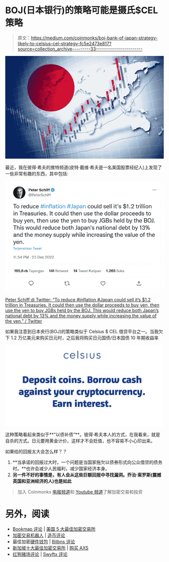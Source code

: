 # BOJ(日本银行)的策略可能是摄氏$CEL 策略

> 原文：<https://medium.com/coinmonks/boj-bank-of-japan-strategy-likely-to-celsius-cel-strategy-fc5e2473e817?source=collection_archive---------33----------------------->

![](img/d35c3bc871ec28c89fb311da3d1ed551.png)

最近，我在彼得·希夫的推特频道(皮特·戴维·希夫是一名美国股票经纪人)上发现了一些非常有趣的东西，其中包括:

![](img/0494cd1e24c15d42e519c88ffe79cf6a.png)

[Peter Schiff di Twitter: “To reduce #inflation #Japan could sell it’s $1.2 trillion in Treasuries. It could then use the dollar proceeds to buy yen, then use the yen to buy JGBs held by the BOJ. This would reduce both Japan’s national debt by 13% and the money supply while increasing the value of the yen.” / Twitter](https://twitter.com/PeterSchiff/status/1606332431736373249)

如果我注意到日本央行(BOJ)的策略类似于 Celsius $ CEL 借贷平台之一。当我欠下 1.2 万亿美元来购买日元时，之后我将购买日元国债/日本国债 10 年期收益率

![](img/db7cc1711c18a5b61531570fe9c191e6.png)

这种策略看起来类似于**“以债补债”**。彼得·希夫本人的方式，在我看来，就是自杀的方式。日元要用黄金计价，这样才不会贬值，也不容易不小心印出来。

如果给的回报太大会怎么样？？

1.  **当承诺的回报过大时，一个问题是当国家拖欠以债券形式向公众借贷的债务时。**也许会减少人民福利，减少国家经济本身。
2.  **另一件不好的事情是，有人会从这些巨额回报中寻找漏洞。乔治·索罗斯(震撼英国和亚洲经济的人)也是如此**

> 加入 Coinmonks [电报频道](https://t.me/coincodecap)和 [Youtube 频道](https://www.youtube.com/c/coinmonks/videos)了解加密交易和投资

# 另外，阅读

*   [Bookmap 评论](https://coincodecap.com/bookmap-review-2021-best-trading-software) | [美国 5 大最佳加密交易所](https://coincodecap.com/crypto-exchange-usa)
*   [加密交易机器人](/coinmonks/crypto-trading-bot-c2ffce8acb2a) | [造币评论](https://coincodecap.com/coingate-review)
*   最佳加密[硬件钱包](/coinmonks/hardware-wallets-dfa1211730c6) | [Bitbns 评论](/coinmonks/bitbns-review-38256a07e161)
*   [新加坡十大最佳加密交易所](https://coincodecap.com/crypto-exchange-in-singapore) | [购买 AXS](https://coincodecap.com/buy-axs-token)
*   [红狗赌场评论](https://coincodecap.com/red-dog-casino-review) | [Swyftx 评论](https://coincodecap.com/swyftx-review)